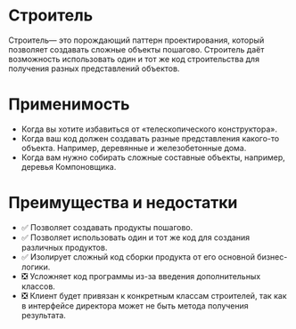 # Строитель
Строитель— это порождающий паттерн проектирования, который позволяет создавать сложные объекты пошагово. Строитель даёт возможность использовать один и тот же код строительства для получения разных представлений объектов.
# Применимость
- Когда вы хотите избавиться от «телескопического конструктора».
- Когда ваш код должен создавать разные представления какого-то объекта. Например, деревянные и железобетонные дома.
- Когда вам нужно собирать сложные составные объекты, например, деревья Компоновщика.
# Преимущества и недостатки
- :white_check_mark: Позволяет создавать продукты пошагово.
- :white_check_mark: Позволяет использовать один и тот же код для создания различных продуктов.
- :white_check_mark: Изолирует сложный код сборки продукта от его основной бизнес-логики.
- :negative_squared_cross_mark: Усложняет код программы из-за введения дополнительных классов.
- :negative_squared_cross_mark: Клиент будет привязан к конкретным классам строителей, так как в интерфейсе директора может не быть метода получения результата.
